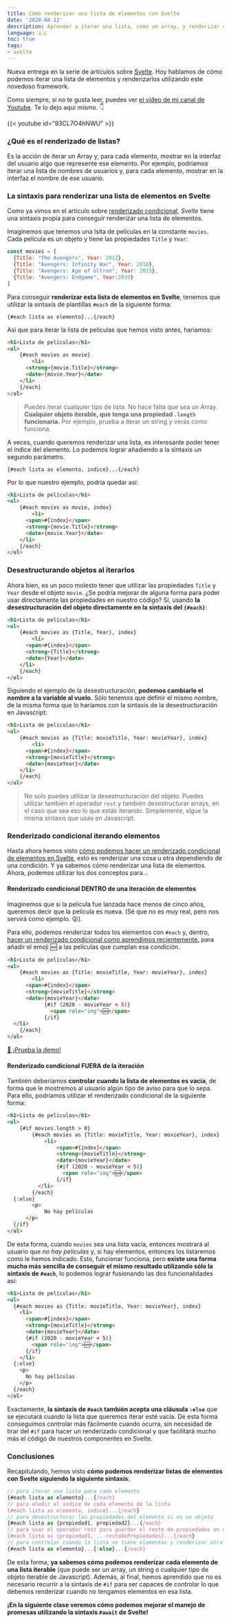 ```yaml
---
title: Cómo renderizar una lista de elementos con Svelte
date: '2020-04-12'
description: Aprender a iterar una lista, como un array, y renderizar cada elemento en la interfaz del usuario utilizando el framework Svelte.
language: 🇪🇸
toc: true
tags:
- svelte
---
```


Nueva entrega en la serie de artículos sobre [Svelte](https://midu.dev/introducci%C3%B3n-a-svelte/). Hoy hablamos de cómo podemos iterar una lista de elementos y renderizarlos utilizando este novedoso framework.

Como siempre, si no te gusta leer, puedes ver [el vídeo de mi canal de Youtube](https://www.youtube.com/c/midudev?sub_confirmation=1). Te lo dejo aquí mismo. 👇

{{< youtube id="93CL7O4hNWU" >}}

### ¿Qué es el renderizado de listas?

Es la acción de iterar un Array y, para cada elemento, mostrar en la interfaz del usuario algo que represente ese elemento. Por ejemplo, podríamos iterar una lista de nombres de usuarios y, para cada elemento, mostrar en la interfaz el nombre de ese usuario.

### La sintaxis para renderizar una lista de elementos en Svelte

Como ya vimos en el artículo sobre [renderizado condicional](https://midu.dev/svelte-renderizado-condicional/), *Svelte* tiene una sintaxis propia para conseguir renderizar una lista de elementos.

Imaginemos que tenemos una lsita de películas en la constante `movies`. Cada película es un objeto y tiene las propiedades `Title` y `Year`:

```js
const movies = [
  {Title: "The Avengers", Year: 2012},
  {Title: "Avengers: Infinity War", Year: 2018},
  {Title: "Avengers: Age of Ultron", Year: 2015},
  {Title: "Avengers: Endgame", Year:2019}
] 
```

Para conseguir **renderizar esta lista de elementos en Svelte**, tenemos que utilizar la sintaxis de plantillas `#each` de la siguiente forma:

```
{#each lista as elemento}...{/each}
```

Así que para iterar la lista de películas que hemos visto antes, haríamos:

```html {hl_lines=["3-7"]}
<h1>Lista de películas</h1>
<ul>
	{#each movies as movie}
		<li>
      <strong>{movie.Title}</strong>
      <date>{movie.Year}</date>
    </li>
	{/each}
</ul>
```

> Puedes iterar cualquier tipo de lista. No hace falta que sea un Array. **Cualquier objeto iterable, que tenga una propiedad `.length` funcionaría.** Por ejemplo, prueba a iterar un string y verás como funciona.

A veces, cuando queremos renderizar una lista, es interesante poder tener el índice del elemento. Lo podemos lograr añadiendo a la sintaxis un segundo parámetro.

```
{#each lista as elemento, indice}...{/each}
```

Por lo que nuestro ejemplo, podría quedar así:

```html {hl_lines=["3-8"]}
<h1>Lista de películas</h1>
<ul>
	{#each movies as movie, index}
		<li>
      <span>#{index}</span>
      <strong>{movie.Title}</strong>
      <date>{movie.Year}</date>
    </li>
	{/each}
</ul>
```

### Desestructurando objetos al iterarlos

Ahora bien, es un poco molesto tener que utilizar las propiedades `Title` y `Year` desde el objeto `movie`. ¿Se podría mejorar de alguna forma para poder usar directamente las propiedades en nuestro código? Sí, usando **la desestructuración del objeto directamente en la sintaxis del `{#each}`**:

```html {hl_lines=["3"]}
<h1>Lista de películas</h1>
<ul>
	{#each movies as {Title, Year}, index}
		<li>
      <span>#{index}</span>
      <strong>{Title}</strong>
      <date>{Year}</date>
    </li>
	{/each}
</ul>
```

Siguiendo el ejemplo de la desestructuración, **podemos cambiarle el nombre a la variable al vuelo.** Sólo tenemos que definir el mismo nombre, de la misma forma que lo haríamos con la sintaxis de la desestructuración en Javascript:

```html {hl_lines=["3"]}
<h1>Lista de películas</h1>
<ul>
	{#each movies as {Title: movieTitle, Year: movieYear}, index}
		<li>
      <span>#{index}</span>
      <strong>{movieTitle}</strong>
      <date>{movieYear}</date>
    </li>
	{/each}
</ul>
```

> No solo puedes utilizar la desestructuración del objeto. Puedes utilizar también el operador `rest` y también desestructurar arrays, en el caso que sea eso lo que estás iterando. Simplemente, sigue la misma sintaxis que usas en Javascript.


### Renderizado condicional iterando elementos

Hasta ahora hemos visto [cómo podemos hacer un renderizado condicional de elementos en Svelte](https://midu.dev/svelte-renderizado-condicional/), esto es renderizar una cosa u otra dependiendo de una condición. Y ya sabemos cómo renderizar una lista de elementos. Ahora, podemos utilizar los dos conceptos para...

#### Renderizado condicional DENTRO de una iteración de elementos

Imaginemos que si la película fue lanzada hace menos de cinco años, queremos decir que la película es nueva. (Sé que no es muy real, pero nos servirá como ejemplo. 😜).

Para ello, podemos renderizar todos los elementos con `#each` y, dentro, [hacer un renderizado condicional como aprendimos recientemente.](https://www.youtube.com/watch?v=r2ZX_Awv3WU) para añadir el emoji 🆕 a las películas que cumplan esa condición.

```html {hl_lines=["8-10"]}
<h1>Lista de películas</h1>
<ul>
	{#each movies as {Title: movieTitle, Year: movieYear}, index}
		<li>
      <span>#{index}</span>
      <strong>{movieTitle}</strong>
      <date>{movieYear}</date>
			{#if (2020 - movieYear < 5)}
			  <span role="img">🆕</span>
			{/if}
  </li>
	{/each}
</ul>
```

[📝 ¡Prueba la demo!](https://svelte.dev/repl/70f796e68596411fb58e55960602a1d7?version=3.20.1)

#### Renderizado condicional FUERA de la iteración

También deberíamos **controlar cuando la lista de elementos es vacía**, de forma que le mostremos al usuario algún tipo de aviso para que lo sepa. Para ello, podríamos utilizar el renderizado condicional de la siguiente forma:

```html {hl_lines=["14-18"]}
<h1>Lista de películas</h1>
<ul>
	{#if movies.length > 0}
		{#each movies as {Title: movieTitle, Year: movieYear}, index}
			<li>
				<span>#{index}</span>
				<strong>{movieTitle}</strong>
				<date>{movieYear}</date>
				{#if (2020 - movieYear < 5)}
				  <span role="img">🆕</span>
				{/if}
		  </li>
		{/each}
  {:else}
		<p>
			No hay películas
	  </p>
  {/if}
</ul>
```

De esta forma, cuando `movies` sea una lista vacía, entonces mostrará al usuario que *no hay películas* y, si hay elementos, entonces los listaremos como le hemos indicado. Esto, funcionar funciona, pero **existe una forma mucho más sencilla de conseguir el mismo resultado utilizando sólo la sintaxis de `#each`**, lo podemos lograr fusionando las dos funcionalidades así:

```html {hl_lines=["12-16"]}
<h1>Lista de películas</h1>
<ul>
  {#each movies as {Title: movieTitle, Year: movieYear}, index}
    <li>
      <span>#{index}</span>
      <strong>{movieTitle}</strong>
      <date>{movieYear}</date>
      {#if (2020 - movieYear < 5)}
        <span role="img">🆕</span>
      {/if}
    </li>
  {:else}
    <p>
      No hay películas
    </p>
  {/each}
</ul>
```

Exactamente, **la sintaxis de `#each` también acepta una cláusula `:else`** que se ejecutará cuando la lista que queremos iterar esté vacía. De esta forma conseguimos controlar más fácilmente cuando ocurra, sin necesidad de tirar del `#if` para hacer un renderizado condicional y que facilitará mucho más el código de nuestros componentes en Svelte.

### Conclusiones

Recapitulando, hemos visto **cómo podemos renderizar listas de elementos con Svelte siguiendo la siguiente sintaxis**:

```js
// para iterar una lista para cada elemento 
{#each lista as elemento}...{/each}
// para añadir el indice de cada elemento de la lista
{#each lista as elemento, indice}...{/each}
// para desestructurar las propiedades del elemento si es un objeto
{#each lista as {propiedad1, propiedad2}...{/each}
// para usar el operador rest para guardar el resto de propiedades en una variable
{#each lista as {propiedad1, ...restoDePropiedades}...{/each}
// para controlar cuando la lista no tiene elementos y renderizar otra cosa
{#each lista as elemento}...{:else}...{/each}
```

De esta forma, **ya sabemos cómo podemos renderizar cada elemento de una lista iterable** (que puede ser un array, un string o cualquier tipo de objeto iterable de Javascript). Además, al final, hemos aprendido que no es necesario recurrir a la sintaxis de `#if` para ser capaces de controlar lo que debemos renderizar cuando no tengamos elementos en esa lista. 

**¡En la siguiente clase veremos cómo podemos mejorar el manejo de promesas utilizando la sintaxis `#await` de Svelte!**